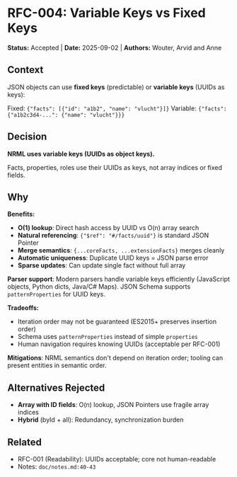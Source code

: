 # RFC-004: Variable Keys vs Fixed Keys

**Status:** Accepted | **Date:** 2025-09-02 | **Authors:** Wouter, Arvid and Anne

## Context

JSON objects can use **fixed keys** (predictable) or **variable keys** (UUIDs as keys):

Fixed: `{"facts": [{"id": "a1b2", "name": "vlucht"}]}`
Variable: `{"facts": {"a1b2c3d4-...": {"name": "vlucht"}}}`

## Decision

**NRML uses variable keys (UUIDs as object keys).**

Facts, properties, roles use their UUIDs as keys, not array indices or fixed fields.

## Why

**Benefits:**
- **O(1) lookup**: Direct hash access by UUID vs O(n) array search
- **Natural referencing**: `{"$ref": "#/facts/uuid"}` is standard JSON Pointer
- **Merge semantics**: `{...coreFacts, ...extensionFacts}` merges cleanly
- **Automatic uniqueness**: Duplicate UUID keys = JSON parse error
- **Sparse updates**: Can update single fact without full array

**Parser support**: Modern parsers handle variable keys efficiently (JavaScript objects, Python dicts, Java/C# Maps). JSON Schema supports `patternProperties` for UUID keys.

**Tradeoffs:**
- Iteration order may not be guaranteed (ES2015+ preserves insertion order)
- Schema uses `patternProperties` instead of simple `properties`
- Human navigation requires knowing UUIDs (acceptable per RFC-001)

**Mitigations**: NRML semantics don't depend on iteration order; tooling can present entities in semantic order.

## Alternatives Rejected

- **Array with ID fields**: O(n) lookup, JSON Pointers use fragile array indices
- **Hybrid** (byId + all): Redundancy, synchronization burden

## Related

- RFC-001 (Readability): UUIDs acceptable; core not human-readable
- Notes: `doc/notes.md:40-43`
